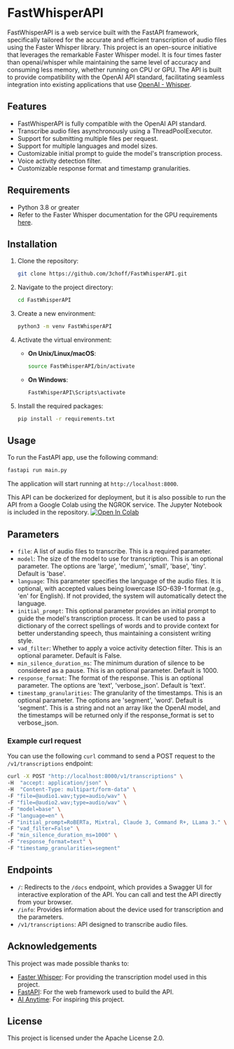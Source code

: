 # FastWhisperAPI

FastWhisperAPI is a web service built with the FastAPI framework, specifically tailored for the accurate and efficient transcription of audio files using the Faster Whisper library.
This project is an open-source initiative that leverages the remarkable Faster Whisper model. It is four times faster than openai/whisper while maintaining the same level of accuracy and consuming less memory, whether running on CPU or GPU. The API is built to provide compatibility with the OpenAI API standard, facilitating seamless integration into existing applications that use [OpenAI - Whisper](https://platform.openai.com/docs/api-reference/making-requests).

## Features
- FastWhisperAPI is fully compatible with the OpenAI API standard.
- Transcribe audio files asynchronously using a ThreadPoolExecutor.
- Support for submitting multiple files per request.
- Support for multiple languages and model sizes.
- Customizable initial prompt to guide the model's transcription process.
- Voice activity detection filter.
- Customizable response format and timestamp granularities.

## Requirements
- Python 3.8 or greater
- Refer to the Faster Whisper documentation for the GPU requirements [here](https://github.com/SYSTRAN/faster-whisper/blob/master/README.md).

## Installation

1. Clone the repository:
    ```bash
    git clone https://github.com/3choff/FastWhisperAPI.git
    ```

2. Navigate to the project directory:
    ```bash
    cd FastWhisperAPI
    ```

3. Create a new environment:
    ```bash
    python3 -m venv FastWhisperAPI
    ```

4. Activate the virtual environment:

   - **On Unix/Linux/macOS**:
     ```bash
     source FastWhisperAPI/bin/activate
     ```

   - **On Windows**:
     ```bash
     FastWhisperAPI\Scripts\activate
     ```

5. Install the required packages:
    ```bash
    pip install -r requirements.txt
    ```


## Usage

To run the FastAPI app, use the following command:

```bash
fastapi run main.py
```
The application will start running at `http://localhost:8000`.

This API can be dockerized for deployment, but it is also possible to run the API from a Google Colab using the NGROK service. The Jupyter Notebook is included in the repository. [![Open In Colab](https://colab.research.google.com/assets/colab-badge.svg)](https://github.com/3choff/FastWhisperAPI/blob/main/FastWhisperAPI_notebook.ipynb)


## Parameters

- `file`: A list of audio files to transcribe. This is a required parameter.
- `model`: The size of the model to use for transcription. This is an optional parameter. The options are 'large', 'medium', 'small', 'base', 'tiny'. Default is 'base'.
- `language`: This parameter specifies the language of the audio files. It is optional, with accepted values being lowercase ISO-639-1 format (e.g., 'en' for English). If not provided, the system will automatically detect the language.
- `initial_prompt`: This optional parameter provides an initial prompt to guide the model's transcription process. It can be used to pass a dictionary of the correct spellings of words and to provide context for better understanding speech, thus maintaining a consistent writing style.
- `vad_filter`: Whether to apply a voice activity detection filter. This is an optional parameter. Default is False.
- `min_silence_duration_ms`: The minimum duration of silence to be considered as a pause. This is an optional parameter. Default is 1000.
- `response_format`: The format of the response. This is an optional parameter. The options are 'text', 'verbose_json'. Default is 'text'.
- `timestamp_granularities`: The granularity of the timestamps. This is an optional parameter. The options are 'segment', 'word'. Default is 'segment'. This is a string and not an array like the OpenAI model, and the timestamps will be returned only if the response_format is set to verbose_json.

### Example curl request

You can use the following `curl` command to send a POST request to the `/v1/transcriptions` endpoint:

```bash
curl -X POST "http://localhost:8000/v1/transcriptions" \
-H  "accept: application/json" \
-H  "Content-Type: multipart/form-data" \
-F "file=@audio1.wav;type=audio/wav" \
-F "file=@audio2.wav;type=audio/wav" \
-F "model=base" \
-F "language=en" \
-F "initial_prompt=RoBERTa, Mixtral, Claude 3, Command R+, LLama 3." \
-F "vad_filter=False" \
-F "min_silence_duration_ms=1000" \
-F "response_format=text" \
-F "timestamp_granularities=segment"
```
## Endpoints

- `/`: Redirects to the `/docs` endpoint, which provides a Swagger UI for interactive exploration of the API. You can call and test the API directly from your browser.
- `/info`: Provides information about the device used for transcription and the parameters.
- `/v1/transcriptions`: API designed to transcribe audio files.

## Acknowledgements

This project was made possible thanks to:

- [Faster Whisper](https://github.com/SYSTRAN/faster-whisper): For providing the transcription model used in this project.
- [FastAPI](https://github.com/tiangolo/fastapi): For the web framework used to build the API.
- [AI Anytime](https://www.youtube.com/watch?v=NU406wZz1eU): For inspiring this project.

## License

This project is licensed under the Apache License 2.0.
